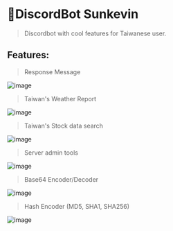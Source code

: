 # 🌟DiscordBot Sunkevin
> Discordbot with cool features for Taiwanese user.
## Features:
> Response Message
> 
![image](https://github.com/user-attachments/assets/10aee56f-7c59-4a2f-adc7-2592a16c3975)
> 
> Taiwan's Weather Report
> 
![image](https://github.com/user-attachments/assets/bdaf1f95-7636-40e2-9281-aab09bde4912)
> 
> Taiwan's Stock data search
> 
![image](https://github.com/user-attachments/assets/e13959ed-ae79-40b8-b574-427c30618c00)
> 
> Server admin tools
> 
![image](https://github.com/user-attachments/assets/19b3e32b-c9c5-41a2-925c-56ada17eba1e)
> 
> Base64 Encoder/Decoder
> 
![image](https://github.com/user-attachments/assets/a0693bd8-825a-443b-b0b0-8b1045d555ef)
> 
> Hash Encoder (MD5, SHA1, SHA256)
> 
![image](https://github.com/user-attachments/assets/a5e41700-95e1-4d19-b90f-ee0722d3023e)
> 
